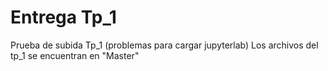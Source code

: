 # Entrega Tp_1
Prueba de subida Tp_1 (problemas para cargar jupyterlab)
Los archivos del tp_1 se encuentran en "Master"
